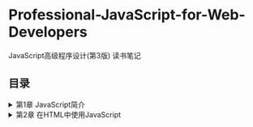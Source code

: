 # Professional-JavaScript-for-Web-Developers
JavaScript高级程序设计(第3版) 读书笔记

## 目录
<details>
<summary>第1章 JavaScript简介</summary>

- [1.1 JavaScript简史](/chapter%201.md#11-JavaScript简史)
- [1.2 JavaScript实现](/chapter%201.md#12-JavaScript实现)
- [1.3 JavaScript版本](/chapter%201.md#13-JavaScript版本)
</details>
<details>
<summary>第2章 在HTML中使用JavaScript</summary>
  
- [2.1 <script>元素](/chapter%202.md#21-script元素)
- [2.2 文档模式](/chapter%202.md#22-文档模式)
- [2.3 元素](/chapter%202.md#23-元素)
</details>
<details>
<summary>第3章 基本概念</summary>

- [3.1 语法](/chapter%203.md#31-语法)
  - [3.1.1 区分大小写](/chapter%203.md#311-区分大小写)
  - [3.1.2 标识符](/chapter%203.md#312-标识符)
  - [3.1.3 注释](/chapter%203.md#313-注释)
  - [3.1.4 严格模式](/chapter%203.md#314-严格模式)
  - [3.1.5 语句](/chapter%203.md#315-语句)
- [3.2 关键字和保留字](/chapter%203.md#32-关键字和保留字)
- [3.3 变量](/chapter%203.md#33-变量)
- [3.4 数据类型](/chapter%203.md#34-数据类型)
  - [3.4.1 typeof操作符](/chapter%203.md#341-typeof操作符)
  - [3.4.2 Undefined类型](/chapter%203.md#342-Undefined类型)
  - [3.4.3 Null类型](/chapter%203.md#343-Null类型)
  - [3.4.4 Boolean类型](/chapter%203.md#344-Boolean类型)
  - [3.4.5 Number类型](/chapter%203.md#345-Number类型)
    - [浮点数值](/chapter%203.md#1-浮点数值)
    - [数值范围](/chapter%203.md#2-数值范围)
    - [NaN](/chapter%203.md#3-NaN)
    - [数值转换](/chapter%203.md#4-数值转换)
  - [3.4.6 String类型](/chapter%203.md#346-String类型)
    - [字符字面量](/chapter%203.md#1-字符字面量)
    - [字符串的特点](/chapter%203.md#2-字符串的特点)
    - [转换为字符串](/chapter%203.md#3-转换为字符串)
  - [3.4.7 Object类型](/chapter%203.md#347-Object类型)
- [3.5 操作符](/chapter%203.md#35-操作符)
  - [3.5.1 一元操作符](/chapter%203.md#351-一元操作符)
    - [递增和递减操作符](/chapter%203.md#1-递增和递减操作符)
    - [一元加和减操作符](/chapter%203.md#2-一元加和减操作符)
  - [3.5.2 位操作符](/chapter%203.md#352-位操作符)
    - [按位非(NOT)](/chapter%203.md#1-按位非NOT)
    - [按位与(AND)](/chapter%203.md#2-按位与AND)
    - [按位或(OR)](/chapter%203.md#3-按位或OR)
    - [按位异或(XOR)](/chapter%203.md#4-按位异或XOR)
    - [左移](/chapter%203.md#5-左移)
    - [有符号右移](/chapter%203.md#6-有符号右移)
    - [无符号右移](/chapter%203.md#7-无符号右移)
  - [3.5.3 布尔操作符](/chapter%203.md#353-布尔操作符)
    - [逻辑非](/chapter%203.md#1-逻辑非)
    - [逻辑与](/chapter%203.md#2-逻辑与)
    - [逻辑或](/chapter%203.md#3-逻辑或)
  - [3.5.4 乘性操作符](/chapter%203.md#354-乘性操作符)
    - [乘法](/chapter%203.md#1-乘法)
    - [除法](/chapter%203.md#2-除法)
    - [求模](/chapter%203.md#3-求模)
  - [3.5.5 加性操作符](/chapter%203.md#355-加性操作符)
    - [加法](/chapter%203.md#1-加法)
    - [减法](/chapter%203.md#2-减法)
  - [3.5.6 关系操作符](/chapter%203.md#356-关系操作符)
  - [3.5.7 相等操作符](/chapter%203.md#357-相等操作符)
    - [相等和不相等](/chapter%203.md#1-相等和不相等)
    - [全等和不全等](/chapter%203.md#2-全等和不全等)
  - [3.5.8 条件从操作符](/chapter%203.md#358-条件从操作符)
  - [3.5.9 赋值操作符](/chapter%203.md#359-赋值操作符)
  - [3.5.10 逗号操作符](/chapter%203.md#3510-逗号操作符)
- [3.6 语句](/chapter%203.md#36-语句)
  - [3.6.1 if语句](/chapter%203.md#361-if语句)
  - [3.6.2 do-while语句](/chapter%203.md#362-do-while语句)
  - [3.6.3 while语句](/chapter%203.md#363-while语句)
  - [3.6.4 for语句](/chapter%203.md#364-for语句)
  - [3.6.5 for-in语句](/chapter%203.md#365-for-in语句)
  - [3.6.6 label语句](/chapter%203.md#366-label语句)
  - [3.6.7 break和continue语句](/chapter%203.md#367-break和continue语句)
  - [3.6.8 with语句](/chapter%203.md#368-with语句)
  - [3.6.9 switch语句](/chapter%203.md#369-switch语句)
- [3.7 函数](/chapter%203.md#37-函数)
  - [3.7.1 理解参数](/chapter%203.md#371-理解参数)
  - [3.7.2 没有重载](/chapter%203.md#372-没有重载)
</details>
<details>
<summary>第4章 变量、作用域和内存问题</summary>
  
- [4.1 基本类型和引用类型的值](/chapter%204.md#41-基本类型和引用类型的值)
  - [4.1.1 动态的属性](/chapter%204.md#411-动态的属性)
  - [4.1.2 复制变量值](/chapter%204.md#412-复制变量值)
  - [4.1.3 传递参数](/chapter%204.md#413-传递参数)
  - [4.1.4 检测类型](/chapter%204.md#414-检测类型)
- [4.2 执行环境及作用域](/chapter%204.md#42-执行环境及作用域)
  - [4.2.1 延长作用域链](/chapter%204.md#421-延长作用域链)
  - [4.2.2 没有块级作用域](/chapter%204.md#422-没有块级作用域)
    - [声明变量](/chapter%204.md#1-声明变量)
    - [查询标识](/chapter%204.md#2-查询标识)
- [4.3 垃圾收集](/chapter%204.md#43-垃圾收集)
  - [4.3.1 标记清除(mark-and-sweep)](/chapter%204.md#431-标记清除mark-and-sweep)
  - [4.3.2 引用计数(reference counting)](/chapter%204.md#432-引用计数reference-counting)
  - [4.3.3 性能问题](/chapter%204.md#4.33-性能问题)
  - [4.3.4 管理内存](/chapter%204.md#4.34-管理内存)
</details>
<details>
<summary>第5章 引用类型</summary>
  
- [5.1 Object类型](/chapter%205.md#51-Object类型)
- [5.2 Array类型](/chapter%205.md#52-Array类型)
  - [5.2.1 检测数组](/chapter%205.md#521-检测数组)
  - [5.2.2 转换方法](/chapter%205.md#522-转换方法)
  - [5.2.3 栈方法](/chapter%205.md#523-栈方法)
  - [5.2.4 列队方法](/chapter%205.md#524-列队方法)
  - [5.2.5 重排序方法](/chapter%205.md#525-重排序方法)
  - [5.2.6 操作方法](/chapter%205.md#526-操作方法)
  - [5.2.7 位置方法](/chapter%205.md#527-位置方法)
  - [5.2.8 迭代方法](/chapter%205.md#528-迭代方法)
  - [5.2.9 缩小方法](/chapter%205.md#529-缩小方法)
- [5.3 Date类型](/chapter%205.md#53-Date类型)
  - [5.3.1 继承的方法](/chapter%205.md#531-继承的方法)
  - [5.3.2 日期格式化](/chapter%205.md#532-日期格式化)
  - [5.3.3 日期/时间组件方法](/chapter%205.md#533-日期时间组件方法)
- [5.4 RegExp类型](/chapter%205.md#54-RegExp类型)
  - [5.4.1 RegExp实例属性](/chapter%205.md#541-RegExp实例属性)
  - [5.4.2 RegExp实例方法](/chapter%205.md#542-RegExp实例方法)
  - [5.4.3 RegExp构造函数属性](/chapter%205.md#543-RegExp构造函数属性)
  - [5.4.4 模式的局限性](/chapter%205.md#544-模式的局限性)
- [5.5 Function类型](/chapter%205.md#55-Function类型)
  - [5.5.1 没有重载](/chapter%205.md#551-没有重载)
  - [5.5.2 函数声明与函数表达式](/chapter%205.md#552-函数声明与函数表达式)
  - [5.5.3 作为值的函数](/chapter%205.md#553-作为值的函数)
  - [5.5.4 函数内部属性](/chapter%205.md#554-函数内部属性)
  - [5.5.5 函数属性和方法](/chapter%205.md#555-函数属性和方法)
- [5.6 基本包装类型](/chapter%205.md#56-基本包装类型)
  - [5.6.1 Boolean类型](/chapter%205.md#561-Boolean类型)
  - [5.6.2 Number类型](/chapter%205.md#562-Number类型)
  - [5.6.3 String类型](/chapter%205.md#563-String类型)
    - [1. 字符方法](/chapter%205.md#1-字符方法)
	  - [2. 字符串操作方](/chapter%205.md#2-字符串操作方)
	  - [3. 字符串位置方法](/chapter%205.md#3-字符串位置方法)
	  - [4. trim()方法](/chapter%205.md#4-trim方法)
	  - [5. 字符串大小写转换方法](/chapter%205.md#5-字符串大小写转换方法)
	  - [6. 字符串的模式匹配方法](/chapter%205.md#6-字符串的模式匹配方法)
	  - [7. localeCompare()方法](/chapter%205.md#7-localeCompare方法)
	  - [8. fromCharCode()方法](/chapter%205.md#8-fromCharCode方法)
  	- [9. HTML方法](/chapter%205.md#9-HTML方法)
- [5.7 单体内置对象](/chapter%205.md#57-单体内置对象)
  - [5.7.1 Global对象](/chapter%205.md#571-Global对象)
    - [1. URI编码方法](/chapter%205.md#1-URI编码方法)
	  - [2. eval()方法](/chapter%205.md#2-eval方法)
	  - [3. Global对象的属性](/chapter%205.md#3-Global对象的属性)
	  - [4. window对象](/chapter%205.md#4-window对象)
  - [5.7.2 Math对象](/chapter%205.md#572-Math对象)
    - [1. Math对象的属性](/chapter%205.md#1-Math对象的属性)
	  - [2. min()和max()方法](/chapter%205.md#2-min和max方法)
	  - [3. 舍入方法](/chapter%205.md#3-舍入方法)
	  - [4. random()方法](/chapter%205.md#4-random方法)
	  - [5. 其他方法](/chapter%205.md#5-其他方法)
</details>

- [第6章](/chapter%206.md)
- [第7章](/chapter%207.md)
- [第8章](/chapter%208.md)
